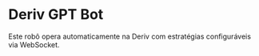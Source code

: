 # Deriv GPT Bot
Este robô opera automaticamente na Deriv com estratégias configuráveis via WebSocket.